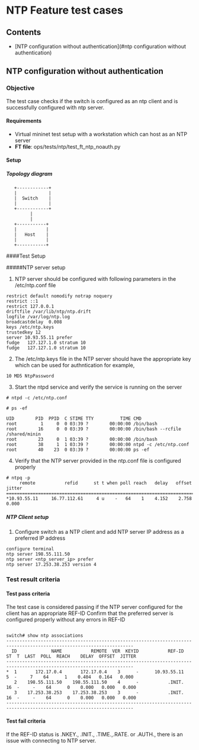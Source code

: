 NTP Feature test cases
========

## Contents

- [NTP configuration without authentication](#ntp configuration without authentication)


## NTP configuration without authentication

### Objective
The test case checks if the switch is configured as an ntp client and is successfully configured with ntp server.


#### Requirements
- Virtual mininet test setup with a workstation which can host as an NTP server
- **FT file**: ops/tests/ntp/test_ft_ntp_noauth.py


#### Setup
##### Topology diagram
```
   +------------+
   |            |
   |  Switch    |
   |            |
   +------------+
         |
         |
   +-----------+
   |           |
   |   Host    |
   |           |
   +-----------+
```


####Test Setup

#####NTP server setup

1. NTP server should be configured with following parameters in the /etc/ntp.conf file

```
restrict default nomodify notrap noquery
restrict ::1
restrict 127.0.0.1
driftfile /var/lib/ntp/ntp.drift
logfile /var/log/ntp.log
broadcastdelay  0.008
keys /etc/ntp.keys
trustedkey 12
server 10.93.55.11 prefer
fudge   127.127.1.0 stratum 10
fudge   127.127.1.0 stratum 10

```

2. The /etc/ntp.keys file in the NTP server should have the appropriate key which can be used for authntication
for example,

```
10 MD5 NtpPassword
```

3. Start the ntpd service and verify the service is running on the server

```
# ntpd -c /etc/ntp.conf

# ps -ef

UID        PID  PPID  C STIME TTY          TIME CMD
root         1     0  0 03:39 ?        00:00:00 /bin/bash
root        16     0  0 03:39 ?        00:00:00 /bin/bash --rcfile /shared/minin
root        23     0  1 03:39 ?        00:00:00 /bin/bash
root        38     1  1 03:39 ?        00:00:00 ntpd -c /etc/ntp.conf
root        40    23  0 03:39 ?        00:00:00 ps -ef
```

4. Verify that the NTP server provided in the ntp.conf file is configured properly

```
# ntpq -p
     remote           refid      st t when poll reach   delay   offset  jitter
==============================================================================
*10.93.55.11     16.77.112.61     4 u    -   64    1    4.152    2.758   0.000

```


##### NTP Client setup

1. Configure switch as a NTP client and add NTP server IP address as a preferred IP address

```
configure terminal
ntp server 198.55.111.50
ntp server <ntp_server_ip> prefer
ntp server 17.253.38.253 version 4

```


### Test result criteria

#### Test pass criteria

The test case is considered passing if the NTP server configured for the client has an appropriate REF-ID
Confirm that the preferred server is configured properly without any errors in REF-ID

```

switch# show ntp associations
----------------------------------------------------------------------------------------------------------------------
  ID             NAME           REMOTE  VER  KEYID           REF-ID  ST  T  LAST  POLL  REACH    DELAY  OFFSET  JITTER
----------------------------------------------------------------------------------------------------------------------
*  1       172.17.0.4       172.17.0.4    3      -      10.93.55.11   5  -     7    64      1    0.404   0.164   0.000
   2    198.55.111.50    198.55.111.50    4      -           .INIT.  16  -     -    64      0    0.000   0.000   0.000
   3    17.253.38.253    17.253.38.253    3      -           .INIT.  16  -     -    64      0    0.000   0.000   0.000
----------------------------------------------------------------------------------------------------------------------

```

#### Test fail criteria

If the REF-ID status is .NKEY., .INIT., .TIME.,.RATE. or .AUTH., there is an issue with connecting to NTP server.


